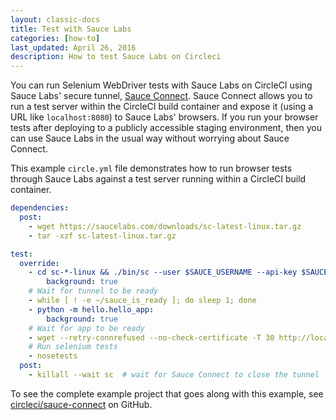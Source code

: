 ```yaml
---
layout: classic-docs
title: Test with Sauce Labs
categories: [how-to]
last_updated: April 26, 2016
description: How to test Sauce Labs on Circleci
---
```


You can run Selenium WebDriver tests with Sauce Labs on CircleCI using Sauce Labs'
secure tunnel, [Sauce Connect](https://wiki.saucelabs.com/display/DOCS/Sauce+Connect+Proxy).
Sauce Connect allows you to run a test server within the CircleCI build container
and expose it (using a URL like `localhost:8080`) to Sauce Labs' browsers. If you
run your browser tests after deploying to a publicly accessible staging environment,
then you can use Sauce Labs in the usual way without worrying about Sauce Connect.

This example `circle.yml` file demonstrates how to run browser tests through Sauce Labs
against a test server running within a CircleCI build container.

```yml
dependencies:
  post:
    - wget https://saucelabs.com/downloads/sc-latest-linux.tar.gz
    - tar -xzf sc-latest-linux.tar.gz

test:
  override:
    - cd sc-*-linux && ./bin/sc --user $SAUCE_USERNAME --api-key $SAUCE_ACCESS_KEY --readyfile ~/sauce_is_ready:
        background: true
    # Wait for tunnel to be ready
    - while [ ! -e ~/sauce_is_ready ]; do sleep 1; done
    - python -m hello.hello_app:
        background: true
    # Wait for app to be ready
    - wget --retry-connrefused --no-check-certificate -T 30 http://localhost:5000
    # Run selenium tests
    - nosetests
  post:
    - killall --wait sc  # wait for Sauce Connect to close the tunnel
```

To see the complete example project that goes along with this example, see
[circleci/sauce-connect](https://github.com/circleci/sauce-connect)
on GitHub.
